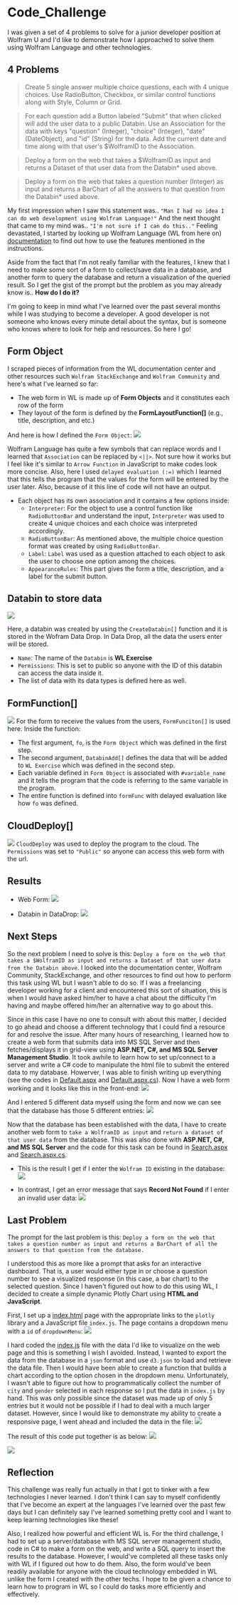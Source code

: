 # Code_Challenge

I was given a set of 4 problems to solve for a junior developer position at Wolfram U and I'd like to demonstrate how I approached to solve them using Wolfram Language and other technologies.

## 4 Problems

> Create 5 single answer multiple choice questions, each with 4 unique choices. Use RadioButton, Checkbox, or similar control functions along with Style, Column or Grid.

> For each question add a Button labeled "Submit" that when clicked will add the user data to a public Databin. Use an Association for the data with keys "question" (Integer), "choice" (Integer), "date" (DateObject), and "id" (String) for the data. Add the current date and time along with that user's $WolframID to the Association.

> Deploy a form on the web that takes a $WolframID as input and returns a Dataset of that user data from the Databin\* used above.

> Deploy a form on the web that takes a question number (Integer) as input and returns a BarChart of all the answers to that question from the Databin\* used above.

My first impression when I saw this statement was.. `"Man I had no idea I can do web development using Wolfram Language!"` And the next thought that came to my mind was.. `"I'm not sure if I can do this.."` Feeling devastated, I started by looking up Wolfram Language (WL from here on) [documentation]("https://reference.wolfram.com/language/") to find out how to use the features mentioned in the instructions.

Aside from the fact that I'm not really familiar with the features, I knew that I need to make some sort of a form to collect/save data in a database, and another form to query the database and return a visualization of the queried result. So I get the gist of the prompt but the problem as you may already know is.. **How do I do it?**

I'm going to keep in mind what I've learned over the past several months while I was studying to become a developer. A good developer is not someone who knows every minute detail about the syntax, but is someone who knows where to look for help and resources. So here I go!

## Form Object

I scraped pieces of information from the WL documentation center and other resources such `Wolfram StackExchange` and `Wolfram Community` and here's what I've learned so far:

- The web form in WL is made up of **Form Objects** and it constitutes each row of the form
- They layout of the form is defined by the **FormLayoutFunction[]** (e.g., title, description, and etc.)

And here is how I defined the `Form Object`:
![](Resources/formObject.png)

Wolfram Language has quite a few symbols that can replace words and I learned that `Association` can be replaced by `<||>`. Not sure how it works but I feel like it's similar to `Arrow Function` in JavaScript to make codes look more concise. Also, here I used `delayed evaluation (:=)` which I learned that this tells the program that the values for the form will be entered by the user later. Also, because of it this line of code will not have an output.

- Each object has its own association and it contains a few options inside:
  - `Interpreter`: For the object to use a control function like `RadioButtonBar` and understand the input, `Interpreter` was used to create 4 unique choices and each choice was interpreted accordingly.
  - `RadioButtonBar`: As mentioned above, the multiple choice question format was created by using `RadioButtonBar`.
  - `Label`: `Label` was used as a question attached to each object to ask the user to choose one option among the choices.
  - `AppearanceRules`: This part gives the form a title, description, and a label for the submit button.

## Databin to store data

![](Resources/CreateDataBin.png)

Here, a databin was created by using the `CreateDatabin[]` function and it is stored in the Wofram Data Drop. In Data Drop, all the data the users enter will be stored.

- `Name`: The name of the `Databin` is **WL Exercise**
- `Permissions`: This is set to public so anyone with the ID of this databin can access the data inside it.
- The list of data with its data types is defined here as well.

## FormFunction[]

![](Resources/formFunction.png)
For the form to receive the values from the users, `FormFunciton[]` is used here. Inside the function:

- The first argument, `fo`, is the `Form Object` which was defined in the first step.
- The second argument, `DatabinAdd[]` defines the data that will be added to `WL Exercise` which was defined in the second step.
- Each variable defined in `Form Object` is associated with `#variable_name` and it tells the program that the code is referring to the same variable in the program.
- The entire function is defined into `formFunc` with delayed evaluation like how `fo` was defined.

## CloudDeploy[]

![](Resources/CloudDeploy.png)
`CloudDeploy` was used to deploy the program to the cloud. The `Permissions` was set to `"Public"` so anyone can access this web form with the url.

## Results

- Web Form:
  ![](Resources/WebForm.png)

- Databin in DataDrop:
  ![](Resources/DataDrop.png)

## Next Steps

So the next problem I need to solve is this: `Deploy a form on the web that takes a $WolframID as input and returns a Dataset of that user data from the Databin above`. I looked into the documentation center, Wolfram Community, StackExchange, and other resources to find out how to perform this task using WL but I wasn't able to do so. If I was a freelancing developer working for a client and encountered this sort of situation, this is when I would have asked him/her to have a chat about the difficulty I'm having and maybe offered him/her an alternative way to go about this.

Since in this case I have no one to consult with about this matter, I decided to go ahead and choose a different technology that I could find a resource for and resolve the issue. After many hours of researching, I learned how to create a web form that submits data into MS SQL Server and then fetches/displays it in grid-view using **ASP.NET, C#, and MS SQL Server Management Studio**. It took awhile to learn how to set up/connect to a server and write a C# code to manipulate the html file to submit the entered data to my database. Howerver, I was able to finish writing up everything (see the codes in [Default.aspx](https://github.com/wonhee3472/Code_Challenge/blob/main/Default.aspx) and [Default.aspx.cs](https://github.com/wonhee3472/Code_Challenge/blob/main/Default.aspx.cs)). Now I have a web form working and it looks like this in the front-end:
![](Resources/aspx_webform.png)

And I entered 5 different data myself using the form and now we can see that the database has those 5 different entries:
![](Resources/database_input.png)

Now that the database has been established with the data, I have to create another web form to `take a WolframID as input` and `return a dataset of that user data` from the database. This was also done with **ASP.NET, C#, and MS SQL Server** and the code for this task can be found in [Search.aspx](https://github.com/wonhee3472/Code_Challenge/blob/main/Search.aspx) and [Search.aspx.cs](https://github.com/wonhee3472/Code_Challenge/blob/main/Search.aspx.cs).

- This is the result I get if I enter the `Wolfram ID` existing in the database:
  ![](Resources/user_dataset.png)

- In contrast, I get an error message that says **Record Not Found** if I enter an invalid user data:
  ![](Resources/user_dataset_none.png)

## Last Problem

The prompt for the last problem is this: `Deploy a form on the web that takes a question number as input and returns a BarChart of all the answers to that question from the database.`

I understood this as more like a prompt that asks for an interactive dashboard. That is, a user would either type in or choose a question number to see a visualized response (in this case, a bar chart) to the selected question. Since I haven't figured out how to do this using WL, I decided to create a simple dynamic Plotly Chart using **HTML and JavaScript**.

First, I set up a [index.html](https://github.com/wonhee3472/Code_Challenge/blob/main/index.html) page with the appropriate links to the `plotly` library and a JavaScript file `index.js`. The page contains a dropdown menu with a `id` of `dropdownMenu`:
![](Resources/index_html.png)

I hard coded the [index.js](https://github.com/wonhee3472/Code_Challenge/blob/main/index.js) file with the data I'd like to visualize on the web page and this is something I wish I avoided. Instead, I wanted to export the data from the database in a `json` format and use `d3.json` to load and retrieve the data file. Then I would have been able to create a function that builds a chart according to the option chosen in the dropdown menu. Unfortunately, I wasn't able to figure out how to programmatically collect the number of `city` and `gender` selected in each response so I put the data in `index.js` by hand. This was only possible since the dataset was made up of only 5 entries but it would not be possible if I had to deal with a much larger dataset. However, since I would like to demonstrate my ability to create a responsive page, I went ahead and included the data in the file:
![](Resources/index_js.png)

The result of this code put together is as below:
![](Resources/gender_barchart.png)

![](Resources/favorite_city_barchart.png)

## Reflection

This challenge was really fun actually in that I got to tinker with a few technologies I never learned. I don't think I can say to myself confidently that I've become an expert at the languages I've learned over the past few days but I can definitely say I've learned something pretty cool and I want to keep learning technologies like these!

Also, I realized how powerful and efficient WL is. For the third challenge, I had to set up a server/database with MS SQL server management studio, code in C# to make a form on the web, and write a SQL query to insert the results to the database. However, I would've completed all these tasks only with WL if I figured out how to do them. Also, the form would've been readily available for anyone with the cloud technology embedded in WL unlike the form I created with the other techs. I hope to be given a chance to learn how to program in WL so I could do tasks more efficiently and effectively.
